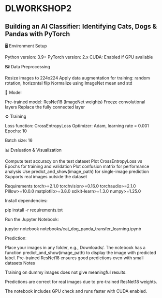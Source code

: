 # DLWORKSHOP2

## Building an AI Classifier: Identifying Cats, Dogs & Pandas with PyTorch

🖥️ Environment Setup

Python version: 3.9+
PyTorch version: 2.x
CUDA: Enabled if GPU available

🖼️ Data Preprocessing

Resize images to 224x224
Apply data augmentation for training: random rotation, horizontal flip
Normalize using ImageNet mean and std

🧠 Model

Pre-trained model: ResNet18 (ImageNet weights)
Freeze convolutional layers
Replace the fully connected layer

⚙️ Training

Loss function: CrossEntropyLoss
Optimizer: Adam, learning rate = 0.001
Epochs: 10

Batch size: 16

📊 Evaluation & Visualization

Compute test accuracy on the test dataset
Plot CrossEntropyLoss vs Epochs for training and validation
Plot confusion matrix for performance analysis
Use predict_and_show(image_path) for single-image prediction
Supports real images outside the dataset

Requirements
torch>=2.1.0
torchvision>=0.16.0
torchaudio>=2.1.0
Pillow>=10.0.0
matplotlib>=3.8.0
scikit-learn>=1.3.0
numpy>=1.25.0


Install dependencies:

pip install -r requirements.txt


Run the Jupyter Notebook:

jupyter notebook notebooks/cat_dog_panda_transfer_learning.ipynb


Prediction:

Place your images in any folder, e.g., Downloads/.
The notebook has a function predict_and_show(image_path) to display the image with predicted label.
Pre-trained ResNet18 ensures good predictions even with small datasets
Notes

Training on dummy images does not give meaningful results.

Predictions are correct for real images due to pre-trained ResNet18 weights.

The notebook includes GPU check and runs faster with CUDA enabled.


